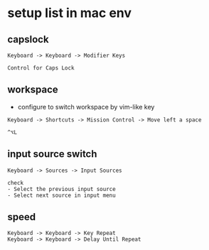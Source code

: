 # setup list in mac env

## capslock

```nolang
Keyboard -> Keyboard -> Modifier Keys

Control for Caps Lock
```

## workspace

- configure to switch workspace by vim-like key

```nolang
Keyboard -> Shortcuts -> Mission Control -> Move left a space

^⌥L
```

## input source switch

```nolang
Keyboard -> Sources -> Input Sources

check
- Select the previous input source
- Select next source in input menu
```

## speed

```nolang
Keyboard -> Keyboard -> Key Repeat
Keyboard -> Keyboard -> Delay Until Repeat
```
